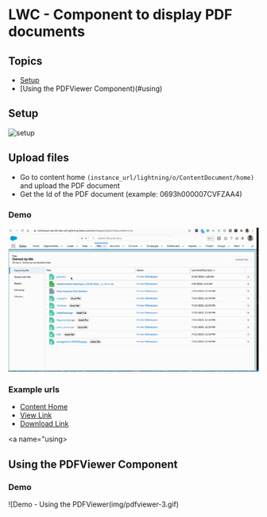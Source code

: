 # LWC - Component to display PDF documents

## Topics
- [Setup](#setup)
- [Using the PDFViewer Component)(#using)

<a name='setup'></a>
## Setup
![setup](img/pdfviewer-1.gif)


## Upload files

- Go to content home ```(instance_url/lightning/o/ContentDocument/home)``` and upload the PDF document
- Get the Id of the PDF document  (example: 0693h000007CVFZAA4)

### Demo
![Upload Files](img/pdfviewer-2.gif)



### Example urls
- [Content Home](https://mohansun-ea-02-dev-ed.lightning.force.com/lightning/o/ContentDocument/home)
- [View Link](https://mohansun-ea-02-dev-ed.lightning.force.com/lightning/r/ContentDocument/0693h000007CVFZAA4/view)
- [Download Link](https://mohansun-ea-02-dev-ed--c.documentforce.com/sfc/servlet.shepherd/document/download/0693h000007CVFZAA4)

<a name="using></a>
##  Using the PDFViewer Component 
### Demo
![Demo - Using the PDFViewer(img/pdfviewer-3.gif)


